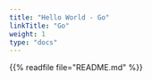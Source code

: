```yaml
---
title: "Hello World - Go"
linkTitle: "Go"
weight: 1
type: "docs"
---
```


{{% readfile file="README.md" %}}
